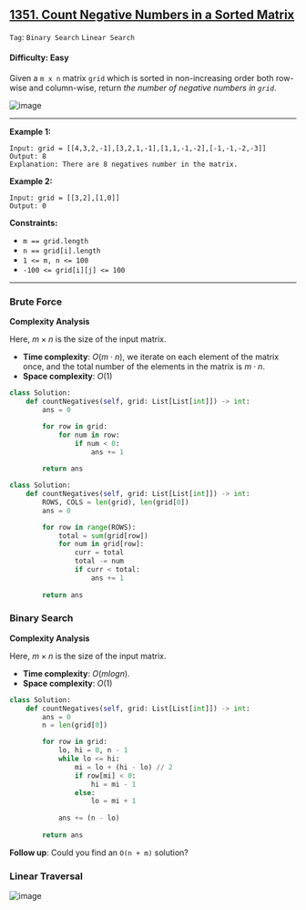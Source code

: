 ## [1351. Count Negative Numbers in a Sorted Matrix](https://leetcode.com/problems/count-negative-numbers-in-a-sorted-matrix/)

```Tag```: ```Binary Search``` ```Linear Search```

#### Difficulty: Easy

Given a ```m x n``` matrix ```grid``` which is sorted in non-increasing order both row-wise and column-wise, return _the number of negative numbers in ```grid```_.

![image](https://github.com/quananhle/Python/assets/35042430/dc098db5-4059-4187-9f4e-0e52fe80c8e4)

---

__Example 1:__
```
Input: grid = [[4,3,2,-1],[3,2,1,-1],[1,1,-1,-2],[-1,-1,-2,-3]]
Output: 8
Explanation: There are 8 negatives number in the matrix.
```

__Example 2:__
```
Input: grid = [[3,2],[1,0]]
Output: 0
```

__Constraints:__

- ```m == grid.length```
- ```n == grid[i].length```
- ```1 <= m, n <= 100```
- ```-100 <= grid[i][j] <= 100```
 
---

### Brute Force

__Complexity Analysis__

Here, $m×n$ is the size of the input matrix.

- __Time complexity__: $O(m⋅n)$, we iterate on each element of the matrix once, and the total number of the elements in the matrix is $m⋅n$.
- __Space complexity__: $O(1)$

```Python
class Solution:
    def countNegatives(self, grid: List[List[int]]) -> int:
        ans = 0

        for row in grid:
            for num in row:
                if num < 0:
                    ans += 1
                
        return ans
```

```Python
class Solution:
    def countNegatives(self, grid: List[List[int]]) -> int:
        ROWS, COLS = len(grid), len(grid[0])
        ans = 0

        for row in range(ROWS):
            total = sum(grid[row])
            for num in grid[row]:
                curr = total
                total -= num
                if curr < total:
                    ans += 1
                
        return ans
```

### Binary Search

__Complexity Analysis__

Here, $m×n$ is the size of the input matrix.

- __Time complexity__: $O(mlogn)$.
- __Space complexity__: $O(1)$

```Python
class Solution:
    def countNegatives(self, grid: List[List[int]]) -> int:
        ans = 0
        n = len(grid[0])

        for row in grid:
            lo, hi = 0, n - 1
            while lo <= hi:
                mi = lo + (hi - lo) // 2
                if row[mi] < 0:
                    hi = mi - 1
                else:
                    lo = mi + 1
                
            ans += (n - lo)
        
        return ans
```

__Follow up__: Could you find an ```O(n + m)``` solution?

### Linear Traversal

![image](https://leetcode.com/problems/count-negative-numbers-in-a-sorted-matrix/Figures/1351/Slide2.PNG)
